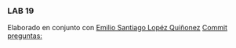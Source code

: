 ### LAB 19
Elaborado en conjunto con [Emilio Santiago Lopéz Quiñonez](https://github.com/EmilioQuinonez/Lab/commit/0dd014c3282262b417e967789b833456761bf6b3)
[Commit preguntas:](https://github.com/EmilioQuinonez/Lab/commit/c27fc697e91e592db5026117286456c561840a00)
